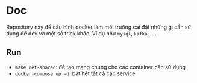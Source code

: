 # Doc

Repository này để cấu hình docker làm môi trường cài đặt những gì cần sử dụng để dev và một số trick khác. Ví dụ như `mysql`, `kafka`, ....

## Run

*   `make net-shared`:  để tạo mạng chung cho các container cần sử dụng
*   `docker-compose up -d`: bật hết tất cả các service
